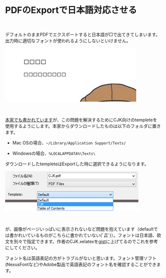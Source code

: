 PDFのExportで日本語対応させる
=============================

 

デフォルトのままPDFでエクスポートすると日本語が□で出てきてしまいます。出力時に適切なフォントが使われるようにしないといけません。

![](<img/notCJK.png>)

 

[本家でも書かれています][1]が、この問題を解決するためにCJK向けのtempleteを使用するようにします。本家からダウンロードしたものは以下のフォルダに置きます。

[1]: <http://www.texts.io/support/0007/>

-   Mac OSの場合、`~/Library/Application Support/Texts/`

-   Windowsの場合、`%LOCALAPPDATA%\Texts\`

ダウンロードしたtempleteはExportした時に選択できるようになります。

![](<img/templete.png>)

 

が、画像がページいっぱいに表示されないなど問題を抱えています（defaultでは書かれいているものがこちらに書かれていない(ﾟДﾟ)）。フォントは日本語、欧文を別々で指定できます。作者のCJK.xelatexを<a href="https://gist.github.com/K-atc/d9177b2a00ebe83fb41d#file-cjk-xelatex" target=_blank>gist</a>に上げてるのでこれを参考にしてください。

フォント名は英語表記の方がトラブルがないと思います。フォント管理ソフト(NexusFontなど)やAdobe製品で英語表記のフォント名を確認することができます。

